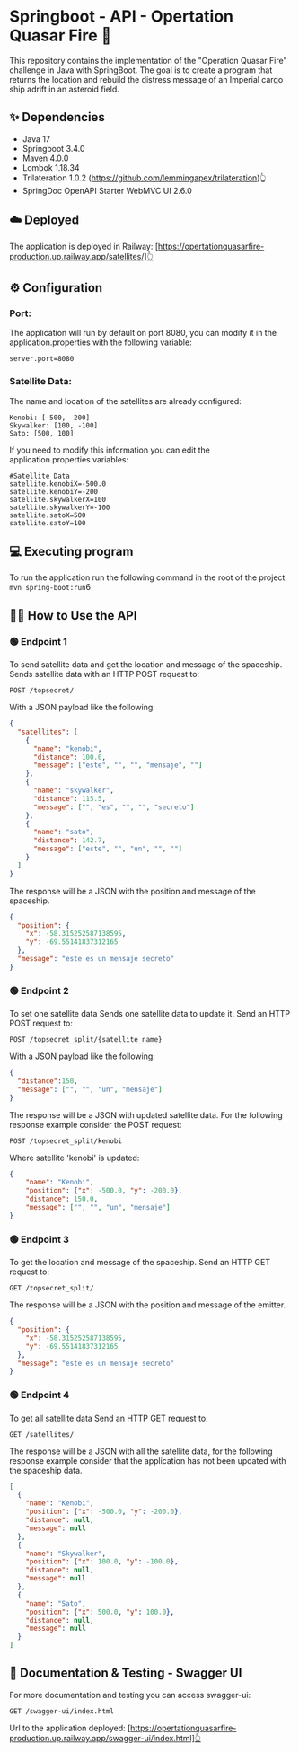 # Springboot - API - Opertation Quasar Fire 🚀
This repository contains the implementation of the "Operation Quasar Fire" challenge in Java with SpringBoot.
The goal is to create a program that returns the location and rebuild the distress message of an Imperial cargo ship adrift in an asteroid field.

## ✨ Dependencies
* Java 17
* Springboot 3.4.0
* Maven 4.0.0
* Lombok 1.18.34
* Trilateration 1.0.2 (https://github.com/lemmingapex/trilateration)👆
* SpringDoc OpenAPI Starter WebMVC UI 2.6.0

## ☁️ Deployed
The application is deployed in Railway:
[https://opertationquasarfire-production.up.railway.app/satellites/]👆

## ⚙️ Configuration
### Port:
The application will run by default on port 8080, you can modify it in the application.properties with the following variable: 
```
server.port=8080
```
### Satellite Data:
The name and location of the satellites are already configured:
```
Kenobi: [-500, -200]
Skywalker: [100, -100]
Sato: [500, 100]
```
If you need to modify this information you can edit the application.properties variables:
```
#Satellite Data
satellite.kenobiX=-500.0
satellite.kenobiY=-200
satellite.skywalkerX=100
satellite.skywalkerY=-100
satellite.satoX=500
satellite.satoY=100
```
## 💻 Executing program
To run the application run the following command in the root of the project `mvn spring-boot:run`6

## 💁‍♀️ How to Use the  API
### 🟢 Endpoint 1
To send satellite data and get the location and message of the spaceship.
Sends satellite data with an HTTP POST request to:
```http
POST /topsecret/
```
With a JSON payload like the following:
```json
{
  "satellites": [
    {
      "name": "kenobi",
      "distance": 100.0,
      "message": ["este", "", "", "mensaje", ""]
    },
    {
      "name": "skywalker",
      "distance": 115.5,
      "message": ["", "es", "", "", "secreto"]
    },
    {
      "name": "sato",
      "distance": 142.7,
      "message": ["este", "", "un", "", ""]
    }
  ]
}
```
The response will be a JSON with the position and message of the spaceship.
```json
{
  "position": {
    "x": -58.315252587138595,
    "y": -69.55141837312165
  },
  "message": "este es un mensaje secreto"
}
```
### 🟢 Endpoint 2
To set one satellite data 
Sends one satellite data to update it. Send an HTTP POST request to:
```http
POST /topsecret_split/{satellite_name}
```
With a JSON payload like the following:
```json
{
  "distance":150,
  "message": ["", "", "un", "mensaje"]
}
```
The response will be a JSON with updated satellite data. For the following response example consider the POST request:
```http
POST /topsecret_split/kenobi
```
Where satellite 'kenobi' is updated:
```json
{
    "name": "Kenobi",
    "position": {"x": -500.0, "y": -200.0},
    "distance": 150.0,
    "message": ["", "", "un", "mensaje"]
}
```
### 🟢 Endpoint 3
To get the location and message of the spaceship.
Send an HTTP GET request to:
```http
GET /topsecret_split/
```
The response will be a JSON with the position and message of the emitter.
```json
{
  "position": {
    "x": -58.315252587138595,
    "y": -69.55141837312165
  },
  "message": "este es un mensaje secreto"
}
```
### 🟢 Endpoint 4
To get all satellite data
Send an HTTP GET request to:
```http
GET /satellites/
```
The response will be a JSON with all the satellite data, for the following response example consider that the application has not been updated with the spaceship data.
```json
[
  {
    "name": "Kenobi",
    "position": {"x": -500.0, "y": -200.0},
    "distance": null,
    "message": null
  },
  {
    "name": "Skywalker",
    "position": {"x": 100.0, "y": -100.0},
    "distance": null,
    "message": null
  },
  {
    "name": "Sato",
    "position": {"x": 500.0, "y": 100.0},
    "distance": null,
    "message": null
  }
]
```
## 📝 Documentation & Testing - Swagger UI
For more documentation and testing you can access swagger-ui:
```http
GET /swagger-ui/index.html
```
Url to the application deployed:
[https://opertationquasarfire-production.up.railway.app/swagger-ui/index.html]👆